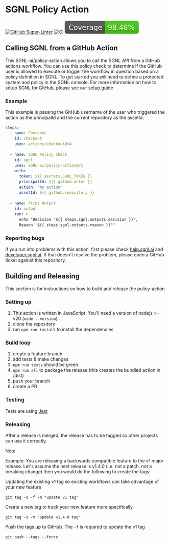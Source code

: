 # SGNL Policy Action

[![GitHub Super-Linter](https://github.com/actions/javascript-action/actions/workflows/linter.yml/badge.svg)](https://github.com/super-linter/super-linter)
![CI](https://github.com/actions/javascript-action/actions/workflows/ci.yml/badge.svg)
![Code Coverage](badges/coverage.svg)

## Calling SGNL from a GitHub Action

This SGNL-ai/policy-action allows you to call the SGNL API from a GitHub
actions workflow. You can use this policy check to determine if the GitHub
user is allowed to execute or trigger the workflow in question based on a
policy definition in SGNL. To get started you will need to define a
protected system and policy in the SGNL console. For more information on
how to setup SGNL for GitHub, please see our
[setup guide](https://help.sgnl.ai/articles/protected-systems/protected-system-github/)

### Example

This example is passing the GitHub username of the user who triggered the
action as the principalId and the current repository as the assetId.

```yaml
steps:
  - name: Checkout
    id: checkout
    uses: actions/checkout@v4

  - name: SGNL Policy Check
    id: sgnl
    uses: SGNL-ai/policy-action@v1
    with:
      token: ${{ secrets.SGNL_TOKEN }}
      principalId: ${{ github.actor }}
      action: 'my action'
      assetId: ${{ github.repository }}

  - name: Print Output
    id: output
    run: >
      echo "Decision '${{ steps.sgnl.outputs.decision }}', 
      Reason '${{ steps.sgnl.outputs.reason }}'"
```

### Reporting bugs

If you run into problems with this action, first please check
[help.sgnl.ai](https://help.sgnl.ai) and [developer.sgnl.ai](https://developer.sgnl.ai).
If that doesn't resolve the problem, please open a GitHub
ticket against this repository.

## Building and Releasing

This section is for instructions on how to build and release the policy-action

### Setting up

1. This action is written in JavaScript. You'll need a version of
   nodejs >= v20 (`node --version`)
1. clone the repository
1. run `npm run install` to install the dependencies

### Build loop

1. create a feature branch
1. add tests & make changes
1. `npm run tests` should be green
1. `npm run all` to package the release
   (this creates the bundled action in /dist)
1. push your branch
1. create a PR

### Testing

Tests are using [Jest](https://jestjs.io/)

### Releasing

After a release is merged, the release has to be tagged so other projects can use
it correctly.

> [!NOTE]
> Example: You are releasing a backwards compatible feature to the v1 major
> release. Let's assume the next release is v1.4.0 (i.e. not a patch, not a
> breaking change) then you would do the following to create the tags:

Updating the existing v1 tag so existing workflows can take
advantage of your new feature

`git tag -s -f -m "update v1 tag"`

Create a new tag to track your new feature more specifically

`git tag -s -m "update v1.4.0 tag"`

Push the tags up to GitHub. The `-f` is required to update the v1 tag

`git push --tags --force`
